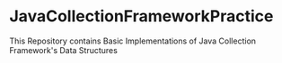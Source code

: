 # JavaCollectionFrameworkPractice
This Repository contains Basic Implementations of Java Collection Framework's Data Structures
